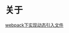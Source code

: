 # 关于

[webpack下实现动态引入文件](https://blog.csdn.net/u014445339/article/details/72730155?utm_medium=distribute.pc_relevant.none-task-blog-BlogCommendFromMachineLearnPai2-1.nonecase&depth_1-utm_source=distribute.pc_relevant.none-task-blog-BlogCommendFromMachineLearnPai2-1.nonecase)